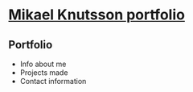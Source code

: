 # [Mikael Knutsson portfolio](http://mikaelknutsson.github.io)

## Portfolio

* Info about me
* Projects made
* Contact information
